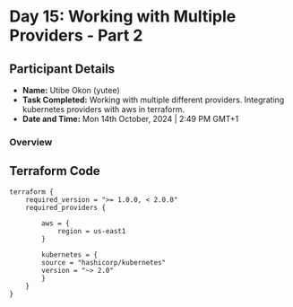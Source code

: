 # Day 15: Working with Multiple Providers - Part 2

## Participant Details

- **Name:** Utibe Okon (yutee)
- **Task Completed:** Working with multiple different providers. Integrating kubernetes providers with aws in terraform.
- **Date and Time:** Mon 14th October, 2024 | 2:49 PM GMT+1

### Overview

## Terraform Code 
```hcl
terraform {
    required_version = ">= 1.0.0, < 2.0.0"
    required_providers {

        aws = {
            region = us-east1
        }

        kubernetes = {
        source = "hashicorp/kubernetes"
        version = "~> 2.0"
        }
    }
}

```